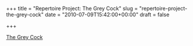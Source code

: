 +++
title = "Repertoire Project: The Grey Cock"
slug = "repertoire-project-the-grey-cock"
date = "2010-07-09T15:42:00+00:00"
draft = false

+++

<a class="embed" href="http://soundcloud.com/pdcawley/the-grey-cock">The Grey Cock</a>
